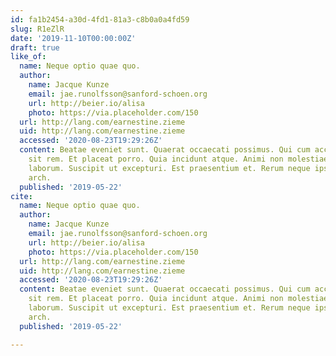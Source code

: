 ```yaml
---
id: fa1b2454-a30d-4fd1-81a3-c8b0a0a4fd59
slug: R1eZlR
date: '2019-11-10T00:00:00Z'
draft: true
like_of:
  name: Neque optio quae quo.
  author:
    name: Jacque Kunze
    email: jae.runolfsson@sanford-schoen.org
    url: http://beier.io/alisa
    photo: https://via.placeholder.com/150
  url: http://lang.com/earnestine.zieme
  uid: http://lang.com/earnestine.zieme
  accessed: '2020-08-23T19:29:26Z'
  content: Beatae eveniet sunt. Quaerat occaecati possimus. Qui cum accusamus. Dolor
    sit rem. Et placeat porro. Quia incidunt atque. Animi non molestiae. Officia omnis
    laborum. Suscipit ut excepturi. Est praesentium et. Rerum neque ipsa. Dicta perferendis
    arch.
  published: '2019-05-22'
cite:
  name: Neque optio quae quo.
  author:
    name: Jacque Kunze
    email: jae.runolfsson@sanford-schoen.org
    url: http://beier.io/alisa
    photo: https://via.placeholder.com/150
  url: http://lang.com/earnestine.zieme
  uid: http://lang.com/earnestine.zieme
  accessed: '2020-08-23T19:29:26Z'
  content: Beatae eveniet sunt. Quaerat occaecati possimus. Qui cum accusamus. Dolor
    sit rem. Et placeat porro. Quia incidunt atque. Animi non molestiae. Officia omnis
    laborum. Suscipit ut excepturi. Est praesentium et. Rerum neque ipsa. Dicta perferendis
    arch.
  published: '2019-05-22'

---
```



